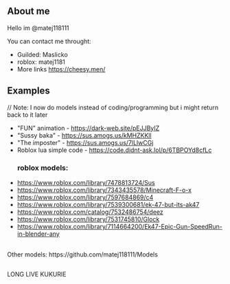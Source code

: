 ## About me

Hello im @matej118111
<br>


You can contact me throught:
<br>
- Guilded: Maslicko
- roblox: matej1181
- More links https://cheesy.men/
## Examples
// Note: I now do models instead of coding/programming but i might return back to it later

- "FUN" animation - https://dark-web.site/pEJJByIZ
- "Sussy baka" - https://sus.amogs.us/kMHZKKll
- "The imposter" - https://sus.amogs.us/7lLlwCGj
- Roblox lua simple code - https://code.didnt-ask.lol/p/6TBPOYd8cfLc
  <br>
  ### roblox models:
-  https://www.roblox.com/library/7478813724/Sus
-  https://www.roblox.com/library/7343435578/Minecraft-F-o-x
-  https://www.roblox.com/library/7597684869/c4
-  https://www.roblox.com/library/7539300681/ek-47-but-its-ak47
-  https://www.roblox.com/catalog/7532486754/deez
-  https://www.roblox.com/library/7531745810/Glock
-  https://www.roblox.com/library/7114664200/Ek47-Epic-Gun-SpeedRun-in-blender-any
<br>
Other models: https://github.com/matej118111/Models

##

LONG LIVE KUKURIE
